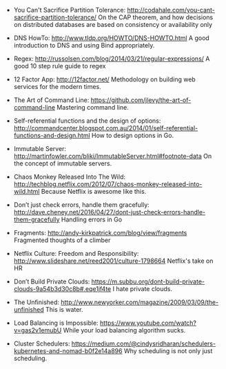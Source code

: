 - You Can't Sacrifice Partition Tolerance: http://codahale.com/you-cant-sacrifice-partition-tolerance/
On the CAP theorem, and how decisions on distributed databases are based on consistency or availability only

- DNS HowTo: http://www.tldp.org/HOWTO/DNS-HOWTO.html
A good introduction to DNS and using Bind appropriately.

- Regex: http://russolsen.com/blog/2014/03/21/regular-expressions/
A good 10 step rule guide to regex

- 12 Factor App: http://12factor.net/
Methodology on building web services for the modern times. 

- The Art of Command Line: https://github.com/jlevy/the-art-of-command-line
Mastering command line.

- Self-referential functions and the design of options: http://commandcenter.blogspot.com.au/2014/01/self-referential-functions-and-design.html
How to design options in Go.

- Immutable Server: http://martinfowler.com/bliki/ImmutableServer.html#footnote-data
On the concept of immutable servers.

- Chaos Monkey Released Into The Wild: http://techblog.netflix.com/2012/07/chaos-monkey-released-into-wild.html
Because Netflix is awesome like this.

- Don’t just check errors, handle them gracefully: http://dave.cheney.net/2016/04/27/dont-just-check-errors-handle-them-gracefully
Handling errors in Go

- Fragments: http://andy-kirkpatrick.com/blog/view/fragments
Fragmented thoughts of a climber

- Netflix Culture: Freedom and Responsibility: http://www.slideshare.net/reed2001/culture-1798664
Netflix's take on HR

- Don’t Build Private Clouds: https://m.subbu.org/dont-build-private-clouds-9a54b3d30c8b#.eqe1jf4te
I hate private clouds.

- The Unfinished: http://www.newyorker.com/magazine/2009/03/09/the-unfinished
This is water.

- Load Balancing is Impossible: https://www.youtube.com/watch?v=gas2v1emubU
While your load balancing algorithm sucks.

- Cluster Schedulers: https://medium.com/@cindysridharan/schedulers-kubernetes-and-nomad-b0f2e14a896
Why scheduling is not only just scheduling.
